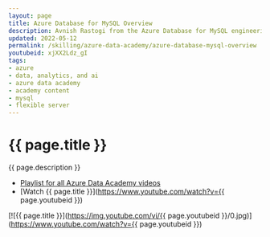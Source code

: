 ```yaml
---
layout: page
title: Azure Database for MySQL Overview
description: Avnish Rastogi from the Azure Database for MySQL engineering team joins us in this session to introduce Azure Database for MySQL. Azure Database for MySQL Flexible Server is a fully managed MySQL database offering that provides flexible scalability and allows for granular control over database management and configuration settings. The flexible server architecture has several compute tiers to fit different workload patterns, with configurable high availability to suit business continuity needs.
updated: 2022-05-12
permalink: /skilling/azure-data-academy/azure-database-mysql-overview
youtubeid: xjXX2Ldz_gI
tags: 
- azure
- data, analytics, and ai
- azure data academy
- academy content
- mysql
- flexible server
---
```


# {{ page.title }}

{{ page.description }}

* [Playlist for all Azure Data Academy videos](https://www.youtube.com/playlist?list=PLz7jPMmpNrjlOS4hbINKqLVBafb5yD5Rm)
* [Watch {{ page.title }}](https://www.youtube.com/watch?v={{ page.youtubeid }})

[![{{ page.title }}](https://img.youtube.com/vi/{{ page.youtubeid }}/0.jpg)](https://www.youtube.com/watch?v={{ page.youtubeid }})
